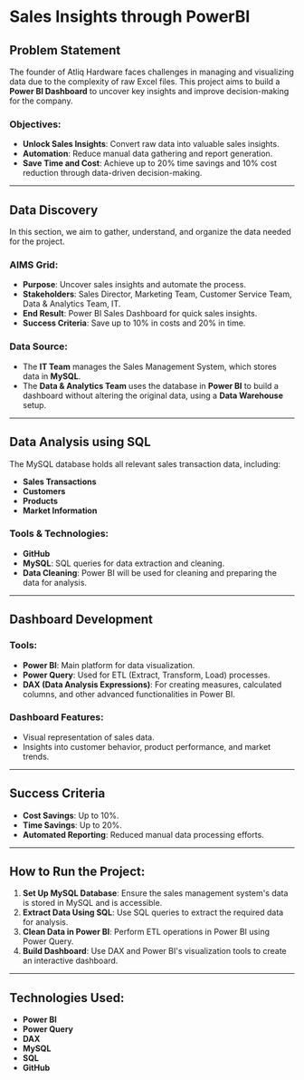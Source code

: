 # Sales Insights through PowerBI

## Problem Statement

The founder of Atliq Hardware faces challenges in managing and visualizing data due to the complexity of raw Excel files. This project aims to build a **Power BI Dashboard** to uncover key insights and improve decision-making for the company.

### Objectives:
- **Unlock Sales Insights**: Convert raw data into valuable sales insights.
- **Automation**: Reduce manual data gathering and report generation.
- **Save Time and Cost**: Achieve up to 20% time savings and 10% cost reduction through data-driven decision-making.

---

## Data Discovery

In this section, we aim to gather, understand, and organize the data needed for the project.

### AIMS Grid:
- **Purpose**: Uncover sales insights and automate the process.
- **Stakeholders**: Sales Director, Marketing Team, Customer Service Team, Data & Analytics Team, IT.
- **End Result**: Power BI Sales Dashboard for quick sales insights.
- **Success Criteria**: Save up to 10% in costs and 20% in time.

### Data Source:
- The **IT Team** manages the Sales Management System, which stores data in **MySQL**.
- The **Data & Analytics Team** uses the database in **Power BI** to build a dashboard without altering the original data, using a **Data Warehouse** setup.

---

## Data Analysis using SQL

The MySQL database holds all relevant sales transaction data, including:
- **Sales Transactions**
- **Customers**
- **Products**
- **Market Information**

### Tools & Technologies:
- **GitHub**
- **MySQL**: SQL queries for data extraction and cleaning.
- **Data Cleaning**: Power BI will be used for cleaning and preparing the data for analysis.

---

## Dashboard Development

### Tools:
- **Power BI**: Main platform for data visualization.
- **Power Query**: Used for ETL (Extract, Transform, Load) processes.
- **DAX (Data Analysis Expressions)**: For creating measures, calculated columns, and other advanced functionalities in Power BI.

### Dashboard Features:
- Visual representation of sales data.
- Insights into customer behavior, product performance, and market trends.

---

## Success Criteria

- **Cost Savings**: Up to 10%.
- **Time Savings**: Up to 20%.
- **Automated Reporting**: Reduced manual data processing efforts.

---

## How to Run the Project:

1. **Set Up MySQL Database**: Ensure the sales management system's data is stored in MySQL and is accessible.
2. **Extract Data Using SQL**: Use SQL queries to extract the required data for analysis.
3. **Clean Data in Power BI**: Perform ETL operations in Power BI using Power Query.
4. **Build Dashboard**: Use DAX and Power BI's visualization tools to create an interactive dashboard.

---

## Technologies Used:
- **Power BI**
- **Power Query**
- **DAX**
- **MySQL**
- **SQL**
- **GitHub**
